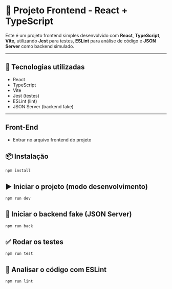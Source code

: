 # 📘 Projeto Frontend - React + TypeScript

Este é um projeto frontend simples desenvolvido com **React**, **TypeScript**, **Vite**, utilizando **Jest** para testes, **ESLint** para análise de código e **JSON Server** como backend simulado.

---

## 🚀 Tecnologias utilizadas

- React
- TypeScript
- Vite
- Jest (testes)
- ESLint (lint)
- JSON Server (backend fake)

---

## Front-End
 - Entrar no arquivo frontend do projeto

## 📦 Instalação

```bash
npm install
```

## ▶️ Iniciar o projeto (modo desenvolvimento)

```bash
npm run dev
```

## 🔌 Iniciar o backend fake (JSON Server)

```bash
npm run back
```

## ✅ Rodar os testes

```bash
npm run test
```

## 🧹 Analisar o código com ESLint

```bash
npm run lint
```
